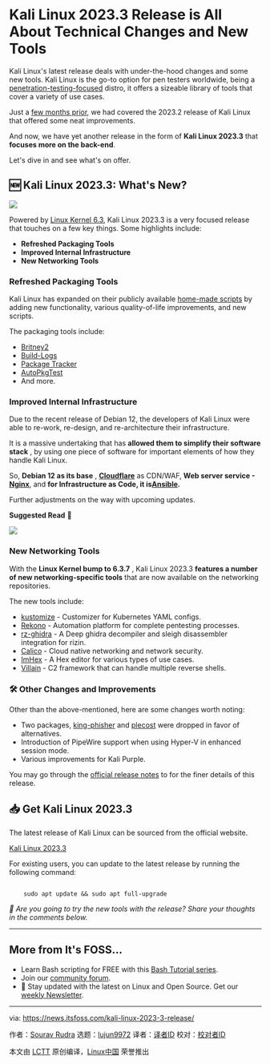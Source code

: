 [#]: subject: "Kali Linux 2023.3 Release is All About Technical Changes and New Tools"
[#]: via: "https://news.itsfoss.com/kali-linux-2023-3-release/"
[#]: author: "Sourav Rudra https://news.itsfoss.com/author/sourav/"
[#]: collector: "lujun9972"
[#]: translator: " "
[#]: reviewer: " "
[#]: publisher: " "
[#]: url: " "

Kali Linux 2023.3 Release is All About Technical Changes and New Tools
======
Kali Linux's latest release deals with under-the-hood changes and some
new tools.
Kali Linux is the go-to option for pen testers worldwide, being a [penetration-testing-focused][1] distro, it offers a sizeable library of tools that cover a variety of use cases.

Just a [few months prior][2], we had covered the 2023.2 release of Kali Linux that offered some neat improvements.

And now, we have yet another release in the form of **Kali Linux 2023.3** that **focuses more on the back-end**.

Let's dive in and see what's on offer.

## 🆕 Kali Linux 2023.3: What's New?

![][3]

Powered by [Linux Kernel 6.3][4], Kali Linux 2023.3 is a very focused release that touches on a few key things. Some highlights include:

  * **Refreshed Packaging Tools**
  * **Improved Internal Infrastructure**
  * **New Networking Tools**



### Refreshed Packaging Tools

Kali Linux has expanded on their publicly available [home-made scripts][5] by adding new functionality, various quality-of-life improvements, and new scripts.

The packaging tools include:

  * [Britney2][6]
  * [Build-Logs][7]
  * [Package Tracker][8]
  * [AutoPkgTest][9]
  * And more.



### Improved Internal Infrastructure

Due to the recent release of Debian 12, the developers of Kali Linux were able to re-work, re-design, and re-architecture their infrastructure.

It is a massive undertaking that has **allowed them to simplify their software stack** , by using one piece of software for important elements of how they handle Kali Linux.

So, **Debian 12 as its base** , **[Cloudflare][10]** as CDN/WAF, **Web server service -[Nginx][11]**, and **for Infrastructure as Code, it is[Ansible][12].**

Further adjustments on the way with upcoming updates.

**Suggested Read** 📖

![][13]

### New Networking Tools

With the **Linux Kernel bump to 6.3.7** , Kali Linux 2023.3 **features a number of new networking-specific tools** that are now available on the networking repositories.

The new tools include:

  * [kustomize][14] \- Customizer for Kubernetes YAML configs.
  * [Rekono][15] \- Automation platform for complete pentesting processes.
  * [rz-ghidra][16] \- A Deep ghidra decompiler and sleigh disassembler integration for rizin.
  * [Calico][17] \- Cloud native networking and network security.
  * [ImHex][18] \- A Hex editor for various types of use cases.
  * [Villain][19] \- C2 framework that can handle multiple reverse shells.



### 🛠️ Other Changes and Improvements

Other than the above-mentioned, here are some changes worth noting:

  * Two packages, [king-phisher][20] and [plecost][21] were dropped in favor of alternatives.
  * Introduction of PipeWire support when using Hyper-V in enhanced session mode.
  * Various improvements for Kali Purple.



You may go through the [official release notes][22] to for the finer details of this release.

## 📥 Get Kali Linux 2023.3

The latest release of Kali Linux can be sourced from the official website.

[Kali Linux 2023.3][23]

For existing users, you can update to the latest release by running the following command:

```

    sudo apt update && sudo apt full-upgrade

```

_💬 Are you going to try the new tools with the release? Share your thoughts in the comments below._

* * *

## More from It's FOSS...

  * Learn Bash scripting for FREE with this [Bash Tutorial series][24].
  * Join our [community forum][25].
  * 📩 Stay updated with the latest on Linux and Open Source. Get our [weekly Newsletter][26].



--------------------------------------------------------------------------------

via: https://news.itsfoss.com/kali-linux-2023-3-release/

作者：[Sourav Rudra][a]
选题：[lujun9972][b]
译者：[译者ID](https://github.com/译者ID)
校对：[校对者ID](https://github.com/校对者ID)

本文由 [LCTT](https://github.com/LCTT/TranslateProject) 原创编译，[Linux中国](https://linux.cn/) 荣誉推出

[a]: https://news.itsfoss.com/author/sourav/
[b]: https://github.com/lujun9972
[1]: https://itsfoss.com/linux-hacking-penetration-testing/?ref=news.itsfoss.com
[2]: https://news.itsfoss.com/kali-linux-2023-2-release/
[3]: https://news.itsfoss.com/content/images/2023/08/Kali-Linux_2023.3.png
[4]: https://news.itsfoss.com/linux-kernel-6-3/
[5]: https://gitlab.com/kalilinux/tools/packaging?ref=news.itsfoss.com
[6]: http://repo.kali.org/britney?ref=news.itsfoss.com
[7]: http://repo.kali.org/build-logs/?ref=news.itsfoss.com
[8]: https://pkg.kali.org/?ref=news.itsfoss.com
[9]: https://autopkgtest.kali.org/?ref=news.itsfoss.com
[10]: https://www.cloudflare.com/?ref=news.itsfoss.com
[11]: https://www.nginx.com/?ref=news.itsfoss.com
[12]: https://www.ansible.com/?ref=news.itsfoss.com
[13]: https://news.itsfoss.com/content/images/size/w256h256/2022/08/android-chrome-192x192.png
[14]: https://www.kali.org/tools/kustomize/?ref=news.itsfoss.com
[15]: https://www.kali.org/tools/rekono-kbx/?ref=news.itsfoss.com
[16]: https://www.kali.org/tools/rz-ghidra/?ref=news.itsfoss.com
[17]: https://www.kali.org/tools/calico/?ref=news.itsfoss.com
[18]: https://www.kali.org/tools/imhex/?ref=news.itsfoss.com
[19]: https://www.kali.org/tools/villain/?ref=news.itsfoss.com
[20]: https://www.kali.org/tools/king-phisher/?ref=news.itsfoss.com
[21]: https://www.kali.org/tools/plecost/?ref=news.itsfoss.com
[22]: https://www.kali.org/blog/kali-linux-2023-3-release/?ref=news.itsfoss.com
[23]: https://www.kali.org/get-kali/?ref=news.itsfoss.com
[24]: https://linuxhandbook.com/tag/bash-beginner/
[25]: https://itsfoss.community/
[26]: https://itsfoss.com/newsletter/
